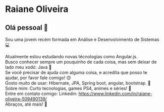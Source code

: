 
# Raiane Oliveira

## Olá pessoal 👋
Sou uma jovem recém formada em Análise e Desenvolvimento de Sistemas 💻

  Atualmente estou estudando novas técnologias como Angular.js. 
 <br/> Busco conhecer sempre um pouquinho de cada coisa, mas sem deixar de lado meu xodó: Java :purple_heart: &nbsp;
 <br/> Se você precisar de ajuda com alguma coisa, e acredita que posso te ajudar, por favor fale comigo! :blush: &nbsp;
 <br/> Gosto muito de usar: Hibernate, JPA, Spring boot, angular, bootstrap. 💞
 <br/> Sobre mim: Curto tecnologias, games PS4, animes e séries! 💬  &nbsp;
 <br/>  Entre em contato comigo: Linkedin: https://www.linkedin.com/in/raiane-oliveira-509490139/
 </br>
 Abraços, até mais! 🙋‍
